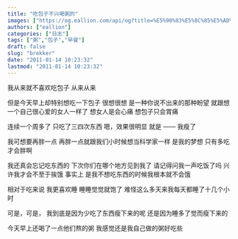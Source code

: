 ```yaml
---
title: "吃包子不兴喝粥的"
images: ["https://og.eallion.com/api/og?title=%E5%90%83%E5%8C%85%E5%AD%90%E4%B8%8D%E5%85%B4%E5%96%9D%E7%B2%A5%E7%9A%84"]
authors: ["eallion"]
categories: ["日志"]
tags: ["粥","包子","早餐"]
draft: false
slug: "brekker"
date: "2011-01-14 10:23:32"
lastmod: "2011-01-14 10:23:32"
---
```


我从来就不喜欢吃包子
从来从来

但是今天早上却特别想吃一下包子
很想很想
是一种你说不出来的那种盼望
就跟想一个自己很心爱的女人一样了
想女人是会心痛
想包子只会胃痛

连续一个周多了
只吃了三四次东西
嗯，效果很明显
就是 —— 我瘦了

我可想要再胖一点
再胖一点就跟我们小时候想当科学家一样
是我的梦想
只有多吃才会胖啊

我还真会忘记吃东西的
下次你们在哪个地方见到我了
请记得问我一声吃饭了吗
兴许我才会不至于挨饿
事实上
是我不想吃东西的时候我根本就不会饿

相对于吃来说
我更喜欢睡
睡睡觉觉就饱了
难怪这么多天来我每天都睡了十几个小时

可是，可是，
我到底是因为少吃了东西瘦下来的呢
还是因为睡多了觉而瘦下来的

今天早上还喝了一点他们熬的粥
我感觉还是我自己做的粥好吃些
